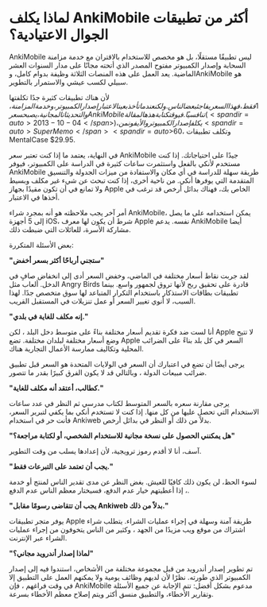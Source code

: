 # لماذا يكلف AnkiMobile أكثر من تطبيقات الجوال الاعتيادية؟

AnkiMobile ليس تطبيقًا مستقلًا، بل هو مخصص للاستخدام بالاقتران مع خدمة مزامنة السحابة وإصدار الكمبيوتر مفتوح المصدر الذي أتحته مجانًا على مدار السنوات العشر الماضية. يعد العمل على هذه المنصات الثلاثة وظيفة بدوام كامل، وAnkiMobile هو سبيلي لكسب عيشي والاستمرار بالتطوير.

لأن هناك تطبيقات كثيرة جدًا تكلفتها $1 فقط، فهذا السعر يفاجئ بعض الناس. ولكن عندما تأخذ بعين الاعتبار إصدار الكمبيوتر، وخدمة المزامنة، والتحديثات المجانية، يصبح سعر AnkiMobile تنافسيًا. في وقت كتابة هذه المقالة (<span dir=auto>2013-10-04</span>)، يكلف إصدار الكمبيوتر والأيفون من <span dir=auto>SuperMemo</span> <span dir=auto>$60</span>، وتكلف تطبيقات <span dir=auto>MentalCase</span> <span dir=auto>$29.95</span>.

في النهاية، يعتمد ما إذا كنت تعتبر سعر AnkiMobile جيدًا على احتياجاتك.
إذا كنت مستخدم لأنكي بالفعل واستثمرت ساعات كثيرة في الدراسة على الكمبيوتر،
فيوفر AnkiMobile طريقة سهلة للدراسة في أي مكان والاستفادة من ميزات الجدولة والتنسيق المتقدمة التي يوفرها أنكي. من ناحية أخرى، إذا كنت تبحث عن شيء غير مكلف وبسيط ولا تمانع في أن تكون مقيدًا بجهاز Apple الخاص بك،
فهناك بدائل أرخص قد ترغب في أخذها في الاعتبار.

أمر آخر يجب ملاحظته هو أنه بمجرد شراء AnkiMobile، يمكن استخدامه على ما يصل إلى 5 أجهزة iOS، شرط أن يكون لها معرف Apple نفسه.
يدعم AnkiMobile أيضا مشاركة الأسرة، للعائلات التي ضبطت ذلك.


بعض الأسئلة المتكررة:

**"ستجني أرباحًا أكثر بسعر أخفض"**

لقد جربت نقاط أسعار مختلفة في الماضي، وخفض السعر أدى إلى انخفاض صافٍ في الدخل. ألعاب مثل Angry Birds قادرة على تحقيق ربح لأنها تروق لجمهور واسع. بينما تطبيقات بطاقات الاستذكار باستخدام التكرار المتباعد لها سوق متخصص جدًا. لهذا السبب، لا أنوي تغيير السعر أو عمل تنزيلات في المستقبل القريب.

**"إنه مكلف للغاية في بلدي."**

أنا لست ضد فكرة تقديم أسعار مختلفة بناءً على متوسط ​​دخل البلد ، لكن Apple لا تتيح وضع أسعار مختلفة لبلدان مختلفة. تضع Apple السعر في كل بلد بناءً على الضرائب المحلية وتكاليف ممارسة الأعمال التجارية هناك.

يرجى أيضًا أن تضع في اعتبارك أن السعر في الولايات المتحدة هو السعر قبل تطبيق ضرائب مبيعات الدولة ، وبالتالي قد لا يكون الفرق كبيرًا بقدر ما تتصور.

**"كطالب، أعتقد أنه مكلف للغاية."**

يرجى مقارنة سعره بالسعر المتوسط لكتاب مدرسي ثم النظر في عدد ساعات الاستخدام التي تحصل عليها من كل منها. إذا كنت لا تستخدم أنكي بما يكفي لتبرير السعر، فأنت حر في استخدام Ankiweb بدلاً من ذلك أو النظر في بدائل أرخص.

**"هل يمكنني الحصول على نسخة مجانية للاستخدام الشخصي، أو لكتابة مراجعة؟"**

آسف، أنا لا أقدم رموز ترويجية، لأن إعدادها يسلب من وقت التطوير.

**"يجب أن تعتمد على التبرعات فقط."**

لسوء الحظ، لن يكون ذلك كافيًا للعيش. بغض النظر عن مدى تقدير الناس لمنتج أو خدمة ، إذا أعطيتهم خيار عدم الدفع، فسيختار معظم الناس عدم الدفع.

**"يجب أن تتقاضى رسومًا مقابل Ankiweb بدلاً من ذلك."**

يوفر متجر تطبيقات Apple طريقة آمنة وسهلة في إجراء عمليات الشراء. يتطلب شراء اشتراك من موقع ويب مزيدًا من الجهد ، وكثير من الناس يتخوفون من إجراء عمليات الشراء عبر الإنترنت.

**"لماذا إصدار أندرويد مجاني؟"**

تم تطوير إصدار أندرويد من قبل مجموعة مختلفة من الأشخاص، استندوا فيه إلى إصدار الكمبيوتر الذي طورته. نظرًا لأن لديهم وظائف يومية ولا يمكنهم العمل على التطبيق إلا في وقت فراغهم ، فإن AnkiMobile مدعوم بشكل أفضل: تتم الإجابة عن جميع الأسئلة وتقارير الأخطاء، والتطبيق منسق أكثر ويتم إصلاح معظم الأخطاء بسرعة.
